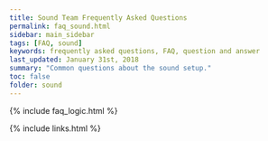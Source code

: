 ```yaml
---
title: Sound Team Frequently Asked Questions
permalink: faq_sound.html
sidebar: main_sidebar
tags: [FAQ, sound]
keywords: frequently asked questions, FAQ, question and answer
last_updated: January 31st, 2018
summary: "Common questions about the sound setup."
toc: false
folder: sound
---
```


{% include faq_logic.html %}

{% include links.html %}
